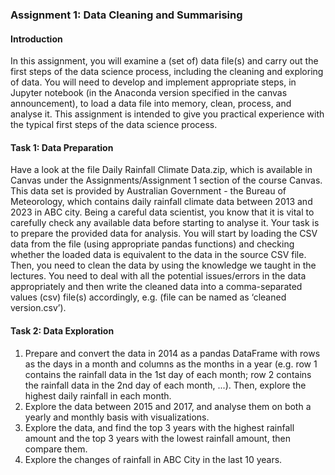 ### Assignment 1: Data Cleaning and Summarising
#### Introduction
In this assignment, you will examine a (set of) data file(s) and carry out the first steps of the data science process, including the cleaning and exploring of data. You will need to develop and implement appropriate steps, in Jupyter notebook (in the Anaconda version specified in the canvas announcement), to load a data file into memory, clean, process, and analyse it. This assignment is intended to give you practical experience with the typical first steps of the data science process.

#### Task 1: Data Preparation
Have a look at the file Daily Rainfall Climate Data.zip, which is available in Canvas under the Assignments/Assignment 1 section of the course Canvas. This data set is provided by Australian Government - the Bureau of Meteorology, which contains daily rainfall climate data between 2013 and 2023 in ABC city.
Being a careful data scientist, you know that it is vital to carefully check any available data before starting to analyse it. Your task is to prepare the provided data for analysis. You will start by loading the CSV data from the file (using appropriate pandas functions) and checking whether the loaded data is equivalent to the data in the source CSV file. Then, you need to clean the data by using the knowledge we taught in the lectures. You need to deal with all the potential issues/errors in the data appropriately and then write the cleaned data into a comma-separated values (csv) file(s) accordingly, e.g. (file can be named as ‘cleaned version.csv’).
#### Task 2: Data Exploration 
1. Prepare and convert the data in 2014 as a pandas DataFrame with rows as the days in a month and columns as the months in a year (e.g. row 1 contains the rainfall data in the 1st day of each month; row 2 contains the rainfall data in the 2nd day of each month, ...). Then, explore the highest daily rainfall in each month.
2. Explore the data between 2015 and 2017, and analyse them on both a yearly and monthly basis with visualizations.
3. Explore the data, and find the top 3 years with the highest rainfall amount and the top 3 years with the lowest rainfall amount, then compare them.
4. Explore the changes of rainfall in ABC City in the last 10 years.
